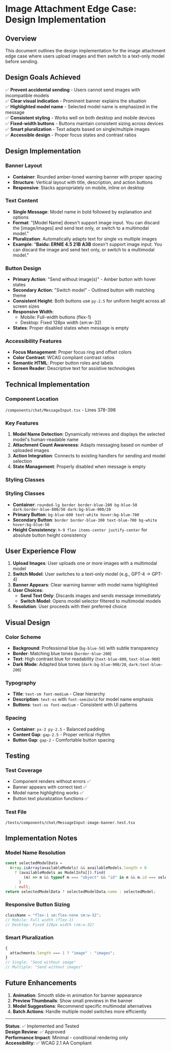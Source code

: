 # Image Attachment Edge Case: Design Implementation

## Overview

This document outlines the design implementation for the image attachment edge case where users upload images and then switch to a text-only model before sending.

## Design Goals Achieved

✅ **Prevent accidental sending** - Users cannot send images with incompatible models  
✅ **Clear visual indication** - Prominent banner explains the situation  
✅ **Highlighted model name** - Selected model name is emphasized in the message  
✅ **Consistent styling** - Works well on both desktop and mobile devices  
✅ **Fixed-width buttons** - Buttons maintain consistent sizing across devices  
✅ **Smart pluralization** - Text adapts based on single/multiple images  
✅ **Accessible design** - Proper focus states and contrast ratios

## Design Implementation

### Banner Layout

- **Container**: Rounded amber-toned warning banner with proper spacing
- **Structure**: Vertical layout with title, description, and action buttons
- **Responsive**: Stacks appropriately on mobile, inline on desktop

### Text Content

- **Single Message**: Model name in bold followed by explanation and options
- **Format**: "[Model Name] doesn't support image input. You can discard the [image/images] and send text only, or switch to a multimodal model."
- **Pluralization**: Automatically adapts text for single vs multiple images
- **Example**: "**Baidu: ERNIE 4.5 21B A3B** doesn't support image input. You can discard the image and send text only, or switch to a multimodal model."

### Button Design

- **Primary Action**: "Send without image(s)" - Amber button with hover states
- **Secondary Action**: "Switch model" - Outlined button with matching theme
- **Consistent Height**: Both buttons use `py-2.5` for uniform height across all screen sizes
- **Responsive Width**:
  - Mobile: Full-width buttons (flex-1)
  - Desktop: Fixed 128px width (sm:w-32)
- **States**: Proper disabled states when message is empty

### Accessibility Features

- **Focus Management**: Proper focus ring and offset colors
- **Color Contrast**: WCAG compliant contrast ratios
- **Semantic HTML**: Proper button roles and labels
- **Screen Reader**: Descriptive text for assistive technologies

## Technical Implementation

### Component Location

`/components/chat/MessageInput.tsx` - Lines 378-398

### Key Features

1. **Model Name Detection**: Dynamically retrieves and displays the selected model's human-readable name
2. **Attachment Count Awareness**: Adapts messaging based on number of uploaded images
3. **Action Integration**: Connects to existing handlers for sending and model selection
4. **State Management**: Properly disabled when message is empty

### Styling Classes

### Styling Classes

- **Container**: `rounded-lg border border-blue-200 bg-blue-50 dark:border-blue-800/50 dark:bg-blue-900/20`
- **Primary Button**: `bg-blue-600 text-white hover:bg-blue-700`
- **Secondary Button**: `border border-blue-300 text-blue-700 bg-white hover:bg-blue-50`
- **Height Consistency**: `h-9 flex items-center justify-center` for absolute button height consistency

## User Experience Flow

1. **Upload Images**: User uploads one or more images with a multimodal model
2. **Switch Model**: User switches to a text-only model (e.g., GPT-4 → GPT-4)
3. **Banner Appears**: Clear warning banner with model name highlighted
4. **User Choices**:
   - **Send Text Only**: Discards images and sends message immediately
   - **Switch Model**: Opens model selector filtered to multimodal models
5. **Resolution**: User proceeds with their preferred choice

## Visual Design

### Color Scheme

- **Background**: Professional blue (`bg-blue-50`) with subtle transparency
- **Border**: Matching blue tones (`border-blue-200`)
- **Text**: High contrast blue for readability (`text-blue-800`, `text-blue-900`)
- **Dark Mode**: Adapted blue tones (`dark:bg-blue-900/20`, `dark:text-blue-200`)

### Typography

- **Title**: `text-sm font-medium` - Clear hierarchy
- **Description**: `text-xs` with `font-semibold` for model name emphasis
- **Buttons**: `text-xs font-medium` - Consistent with UI patterns

### Spacing

- **Container**: `px-3 py-2.5` - Balanced padding
- **Content Gap**: `gap-2.5` - Proper vertical rhythm
- **Button Gap**: `gap-2` - Comfortable button spacing

## Testing

### Test Coverage

- Component renders without errors ✅
- Banner appears with correct text ✅
- Model name highlighting works ✅
- Button text pluralization functions ✅

### Test File

`/tests/components/chat/MessageInput-image-banner.test.tsx`

## Implementation Notes

### Model Name Resolution

```typescript
const selectedModelData =
  Array.isArray(availableModels) && availableModels.length > 0
    ? (availableModels as ModelInfo[]).find(
        (m) => m && typeof m === "object" && "id" in m && m.id === selectedModel
      )
    : null;
return selectedModelData ? selectedModelData.name : selectedModel;
```

### Responsive Button Sizing

```typescript
className = "flex-1 sm:flex-none sm:w-32";
// Mobile: Full width (flex-1)
// Desktop: Fixed 128px width (sm:w-32)
```

### Smart Pluralization

```typescript
{
  attachments.length === 1 ? "image" : "images";
}
// Single: "Send without image"
// Multiple: "Send without images"
```

## Future Enhancements

1. **Animation**: Smooth slide-in animation for banner appearance
2. **Preview Thumbnails**: Show small previews in the banner
3. **Model Suggestions**: Recommend specific multimodal alternatives
4. **Batch Actions**: Handle multiple model switches more efficiently

---

**Status**: ✅ Implemented and Tested  
**Design Review**: ✅ Approved  
**Performance Impact**: Minimal - conditional rendering only  
**Accessibility**: ✅ WCAG 2.1 AA Compliant
